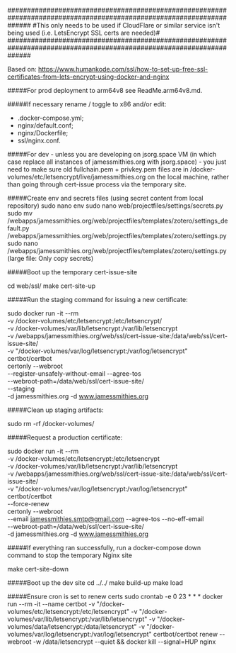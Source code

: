 
######################################################################################################################
#This only needs to be used if CloudFlare or similar service isn't being used (i.e. LetsEncrypt SSL certs are needed)#
######################################################################################################################


Based on: https://www.humankode.com/ssl/how-to-set-up-free-ssl-certificates-from-lets-encrypt-using-docker-and-nginx

#####For prod deployment to arm64v8 see ReadMe.arm64v8.md.

#####If necessary rename / toggle to x86 and/or edit:
* .docker-compose.yml; 
* nginx/default.conf; 
* nginx/Dockerfile; 
* ssl/nginx.conf. 


#####For dev - unless you are developing on jsorg.space VM (in which case replace all instances of jamessmithies.org with jsorg.space) - you just need to make sure old fullchain.pem + privkey.pem files are in /docker-volumes/etc/letsencrypt/live/jamessmithies.org on the local machine, rather than going through cert-issue process via the temporary site. 

#####Create env and secrets files (using secret content from local repository)
sudo nano env
sudo nano web/projectfiles/settings/secrets.py
sudo mv /webapps/jamessmithies.org/web/projectfiles/templates/zotero/settings_default.py /webapps/jamessmithies.org/web/projectfiles/templates/zotero/settings.py 
sudo nano /webapps/jamessmithies.org/web/projectfiles/templates/zotero/settings.py (large file: Only copy secrets)

#####Boot up the temporary cert-issue-site

cd web/ssl/
make cert-site-up

#####Run the staging command for issuing a new certificate:

sudo docker run -it --rm \
-v /docker-volumes/etc/letsencrypt:/etc/letsencrypt/ \
-v /docker-volumes/var/lib/letsencrypt:/var/lib/letsencrypt \
-v /webapps/jamessmithies.org/web/ssl/cert-issue-site:/data/web/ssl/cert-issue-site/ \
-v "/docker-volumes/var/log/letsencrypt:/var/log/letsencrypt" \
certbot/certbot \
certonly --webroot \
--register-unsafely-without-email --agree-tos \
--webroot-path=/data/web/ssl/cert-issue-site/ \
--staging \
-d jamessmithies.org -d www.jamessmithies.org

#####Clean up staging artifacts:

sudo rm -rf /docker-volumes/

#####Request a production certificate:

sudo docker run -it --rm \
-v /docker-volumes/etc/letsencrypt:/etc/letsencrypt \
-v /docker-volumes/var/lib/letsencrypt:/var/lib/letsencrypt \
-v /webapps/jamessmithies.org/web/ssl/cert-issue-site:/data/web/ssl/cert-issue-site/ \
-v "/docker-volumes/var/log/letsencrypt:/var/log/letsencrypt" \
certbot/certbot \
--force-renew \
certonly --webroot \
--email jamessmithies.smtp@gmail.com --agree-tos --no-eff-email \
--webroot-path=/data/web/ssl/cert-issue-site/ \
-d jamessmithies.org -d www.jamessmithies.org


#####If everything ran successfully, run a docker-compose down command to stop the temporary Nginx site

make cert-site-down

#####Boot up the dev site
cd ../../
make build-up
make load

#####Ensure cron is set to renew certs
sudo crontab -e
0 23 * * * docker run --rm -it --name certbot -v "/docker-volumes/etc/letsencrypt:/etc/letsencrypt" -v "/docker-volumes/var/lib/letsencrypt:/var/lib/letsencrypt" -v "/docker-volumes/data/letsencrypt:/data/letsencrypt" -v "/docker-volumes/var/log/letsencrypt:/var/log/letsencrypt" certbot/certbot renew --webroot -w /data/letsencrypt --quiet && docker kill --signal=HUP nginx

